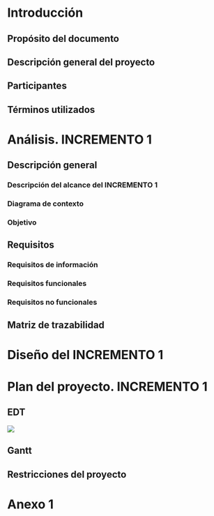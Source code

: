 # Introducción

## Propósito del documento

## Descripción general del proyecto

## Participantes

## Términos utilizados

# Análisis. INCREMENTO 1

## Descripción general

### Descripción del alcance del INCREMENTO 1

### Diagrama de contexto

### Objetivo

## Requisitos

### Requisitos de información

### Requisitos funcionales

### Requisitos no funcionales

## Matriz de trazabilidad

# Diseño del INCREMENTO 1

# Plan del proyecto. INCREMENTO 1

## EDT
<img src="anexos/diagramaEDT.png" />

## Gantt

## Restricciones del proyecto

# Anexo 1